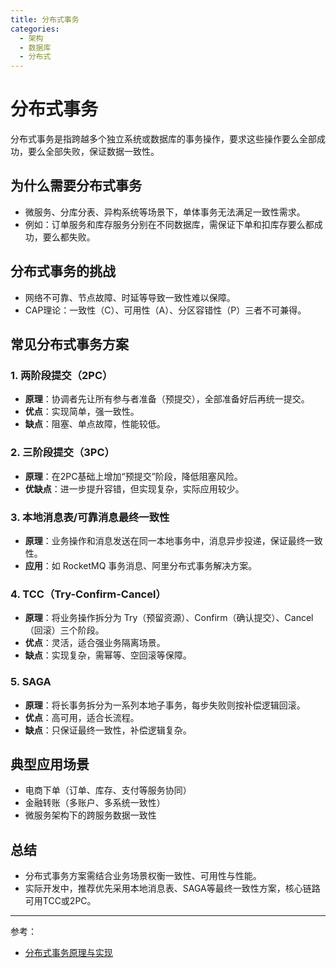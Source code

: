 ```yaml
---
title: 分布式事务
categories:
  - 架构
  - 数据库
  - 分布式
---
```


# 分布式事务

分布式事务是指跨越多个独立系统或数据库的事务操作，要求这些操作要么全部成功，要么全部失败，保证数据一致性。

## 为什么需要分布式事务
- 微服务、分库分表、异构系统等场景下，单体事务无法满足一致性需求。
- 例如：订单服务和库存服务分别在不同数据库，需保证下单和扣库存要么都成功，要么都失败。

## 分布式事务的挑战
- 网络不可靠、节点故障、时延等导致一致性难以保障。
- CAP理论：一致性（C）、可用性（A）、分区容错性（P）三者不可兼得。

## 常见分布式事务方案

### 1. 两阶段提交（2PC）
- **原理**：协调者先让所有参与者准备（预提交），全部准备好后再统一提交。
- **优点**：实现简单，强一致性。
- **缺点**：阻塞、单点故障，性能较低。

### 2. 三阶段提交（3PC）
- **原理**：在2PC基础上增加“预提交”阶段，降低阻塞风险。
- **优缺点**：进一步提升容错，但实现复杂，实际应用较少。

### 3. 本地消息表/可靠消息最终一致性
- **原理**：业务操作和消息发送在同一本地事务中，消息异步投递，保证最终一致性。
- **应用**：如 RocketMQ 事务消息、阿里分布式事务解决方案。

### 4. TCC（Try-Confirm-Cancel）
- **原理**：将业务操作拆分为 Try（预留资源）、Confirm（确认提交）、Cancel（回滚）三个阶段。
- **优点**：灵活，适合强业务隔离场景。
- **缺点**：实现复杂，需幂等、空回滚等保障。

### 5. SAGA
- **原理**：将长事务拆分为一系列本地子事务，每步失败则按补偿逻辑回滚。
- **优点**：高可用，适合长流程。
- **缺点**：只保证最终一致性，补偿逻辑复杂。

## 典型应用场景
- 电商下单（订单、库存、支付等服务协同）
- 金融转账（多账户、多系统一致性）
- 微服务架构下的跨服务数据一致性

## 总结
- 分布式事务方案需结合业务场景权衡一致性、可用性与性能。
- 实际开发中，推荐优先采用本地消息表、SAGA等最终一致性方案，核心链路可用TCC或2PC。

---

参考：
- [分布式事务原理与实现](https://www.cnblogs.com/crazymakercircle/p/13917517.html)
